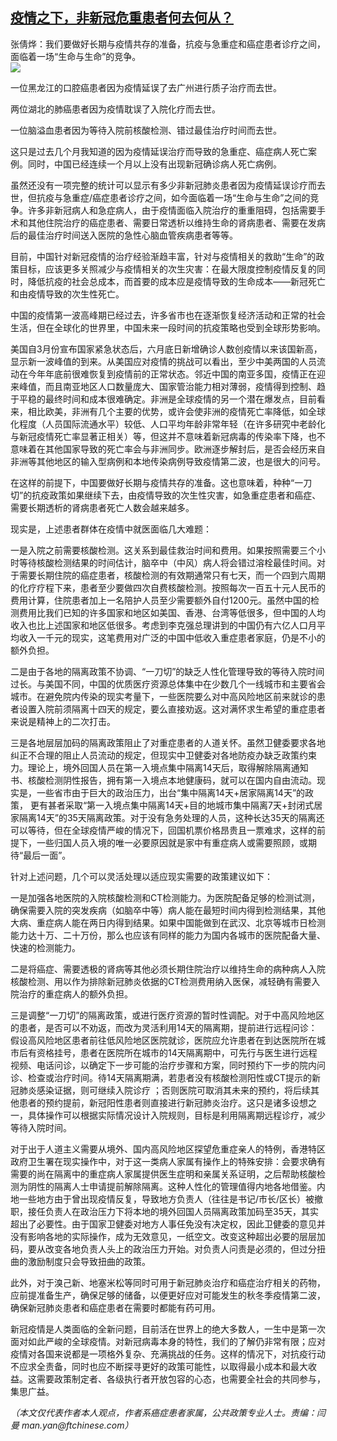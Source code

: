<!--1593373918000-->
[疫情之下，非新冠危重患者何去何从？](https://cn.ft.com/story/001088304?full=y)
------

<div></div><div class="story-lead">张倩烨：我们要做好长期与疫情共存的准备，抗疫与急重症和癌症患者诊疗之间，面临着一场“生命与生命”的竞争。</div><div class=" story-image image"><img src="https://thumbor.ftacademy.cn/unsafe/1340x754/https://thumbor.ftacademy.cn/unsafe/picture/1/000092321_piclink.jpg"></div><div class="story-body"><div id="story-body-container"><p>一位黑龙江的口腔癌患者因为疫情延误了去广州进行质子治疗而去世。</p><p>两位湖北的肺癌患者因为疫情耽误了入院化疗而去世。</p><p>一位脑溢血患者因为等待入院前核酸检测、错过最佳治疗时间而去世。</p><p>这只是过去几个月我知道的因为疫情延误治疗而导致的急重症、癌症病人死亡案例。同时，中国已经连续一个月以上没有出现新冠确诊病人死亡病例。</p><div  data-o-ads-name="mpu-middle1" class="o-ads in-article-advert" data-o-ads-formats-default="false"  data-o-ads-formats-small="FtcMobileMpu"  data-o-ads-formats-medium="FtcMpu" data-o-ads-formats-large="FtcMpu" data-o-ads-formats-extra="FtcMpu" data-o-ads-targeting="cnpos=middle1;" data-cy='[{"devices":["PC","iPhoneWeb","AndroidWeb","iPhoneApp","AndroidApp"],"pattern":"MPU","position":"Middle1","container":"mpuInStory"}]'></div><p>虽然还没有一项完整的统计可以显示有多少非新冠肺炎患者因为疫情延误诊疗而去世，但抗疫与急重症/癌症患者诊疗之间，如今面临着一场“生命与生命”之间的竞争。许多非新冠病人和急症病人，由于疫情面临入院治疗的重重阻碍，包括需要手术和其他住院治疗的癌症患者、需要日常透析以维持生命的肾病患者、需要在发病后的最佳治疗时间送入医院的急性心脑血管疾病患者等等。</p><p>目前，中国针对新冠疫情的治疗经验渐趋丰富，针对与疫情相关的救助“生命”的政策目标，应该更多关照减少与疫情相关的次生灾害：在最大限度控制疫情反复的同时，降低抗疫的社会总成本，而首要的成本应是疫情导致的生命成本——新冠死亡和由疫情导致的次生性死亡。</p><p>中国的疫情第一波高峰期已经过去，许多省市也在逐渐恢复经济活动和正常的社会生活，但在全球化的世界里，中国未来一段时间的抗疫策略也受到全球形势影响。</p><p>美国自3月份宣布国家紧急状态后，六月底日新增确诊人数创疫情以来该国新高，显示新一波峰值的到来。从美国应对疫情的挑战可以看出，至少中美两国的人员流动在今年年底前很难恢复到疫情前的正常状态。邻近中国的南亚多国，疫情正在迎来峰值，而且南亚地区人口数量庞大、国家管治能力相对薄弱，疫情得到控制、趋于平稳的最终时间和成本很难确定。非洲是全球疫情的另一个潜在爆发点，目前看来，相比欧美，非洲有几个主要的优势，或许会使非洲的疫情死亡率降低，如全球化程度（人员国际流通水平）较低、人口平均年龄非常年轻（在许多研究中老龄化与新冠疫情死亡率显著正相关）等，但这并不意味着新冠病毒的传染率下降，也不意味着在其他国家导致的死亡率会与非洲同步。欧洲逐步解封后，是否会经历来自非洲等其他地区的输入型病例和本地传染病例导致疫情第二波，也是很大的问号。</p><p>在这样的前提下，中国要做好长期与疫情共存的准备。这也意味着，种种“一刀切”的抗疫政策如果继续下去，由疫情导致的次生性灾害，如急重症患者和癌症、需要长期透析的肾病患者死亡人数会越来越多。</p><p>现实是，上述患者群体在疫情中就医面临几大难题：</p><div data-o-ads-name="mpu-middle2" class="o-ads in-article-advert" data-o-ads-formats-default="false"  data-o-ads-formats-small="FtcMobileMpu"  data-o-ads-formats-medium="false" data-o-ads-formats-large="false" data-o-ads-formats-extra="false" data-o-ads-targeting="cnpos=middle2;" data-cy='[{"devices":["iPhoneWeb","AndroidWeb","iPhoneApp","AndroidApp"],"pattern":"MPU","position":"Middle2","container":"mpuInStory"}]'></div><p>一是入院之前需要核酸检测。这关系到最佳救治时间和费用。如果按照需要三个小时等待核酸检测结果的时间估计，脑卒中（中风）病人将会错过溶栓最佳时间。对于需要长期住院的癌症患者，核酸检测的有效期通常只有七天，而一个四到六周期的化疗疗程下来，患者至少要做四次自费核酸检测。按照每次一百五十元人民币的费用计算，住院患者加上一名陪护人员至少需要额外自付1200元。虽然中国的检测费用比我们已知的许多国家和地区如美国、香港、台湾等低很多，但中国的人均收入也比上述国家和地区低很多。考虑到李克强总理讲到的中国仍有六亿人口月平均收入一千元的现实，这笔费用对广泛的中国中低收入重症患者家庭，仍是不小的额外负担。</p><p>二是由于各地的隔离政策不协调、“一刀切”的缺乏人性化管理导致的等待入院时间过长。与美国不同，中国的优质医疗资源总体集中在少数几个一线城市和主要省会城市。在避免院内传染的现实考量下，一些医院要么对中高风险地区前来就诊的患者设置入院前须隔离十四天的规定，要么直接劝返。这对满怀求生希望的重症患者来说是精神上的二次打击。</p><p>三是各地层层加码的隔离政策阻止了对重症患者的人道关怀。虽然卫健委要求各地纠正不合理的阻止人员流动的规定，但现实中卫健委对各地防疫办缺乏政策约束力。理论上，境外回国人员在第一入境点集中隔离14天后，取得解除隔离通知书、核酸检测阴性报告，拥有第一入境点本地健康码，就可以在国内自由流动。现实是，一些省市由于巨大的政治压力，出台“集中隔离14天+居家隔离14天”的政策， 更有甚者采取“第一入境点集中隔离14天+目的地城市集中隔离7天+封闭式居家隔离14天”的35天隔离政策。对于没有急务处理的人员，这种长达35天的隔离还可以等待，但在全球疫情严峻的情况下，回国机票价格昂贵且一票难求，这样的前提下，一些归国人员入境的唯一必要原因就是家中有重症病人或需要照顾，或期待“最后一面”。</p><p>针对上述问题，几个可以灵活处理以适应现实需要的政策建议如下：</p><p>一是加强各地医院的入院核酸检测和CT检测能力。为医院配备足够的检测试测，确保需要入院的突发疾病（如脑卒中等）病人能在最短时间内得到检测结果，其他大病、重症病人能在两日内得到结果。如果中国能做到在武汉、北京等城市日检测能力达十万、二十万份，那么也应该有同样的能力为国内各城市的医院配备大量、快速的检测能力。</p><div data-o-ads-name="mpu-middle3" class="o-ads in-article-advert" data-o-ads-formats-default="false"  data-o-ads-formats-small="FtcMobileMpu"  data-o-ads-formats-medium="false" data-o-ads-formats-large="false" data-o-ads-formats-extra="false" data-o-ads-targeting="cnpos=middle3;" data-cy='[{"devices":["iPhoneWeb","AndroidWeb","iPhoneApp","AndroidApp"],"pattern":"MPU","position":"Middle3","container":"mpuInStory"}]'></div><p>二是将癌症、需要透极的肾病等其他必须长期住院治疗以维持生命的病种病人入院核酸检测、用以作为排除新冠肺炎依据的CT检测费用纳入医保，减轻确有需要入院治疗的重症病人的额外负担。</p><p>三是调整“一刀切”的隔离政策，或进行医疗资源的暂时性调配。对于中高风险地区的患者，是否可以不劝返，而改为灵活利用14天的隔离期，提前进行远程问诊：假设高风险地区患者前往低风险地区医院就诊，医院应允许患者在到达医院所在城市后有资格挂号，患者在医院所在城市的14天隔离期中，可先行与医生进行远程视频、电话问诊，以确定下一步可能的治疗步骤和方案，同时预约下一步的院内问诊、检查或治疗时间。待14天隔离期满，若患者没有核酸检测阳性或CT提示的新冠肺炎感染证据，则可继续入院诊疗 ；否则医院可取消其未来的预约，将后续其他患者的预约提前，新冠阳性患者则直接进行新冠肺炎治疗。这只是诸多设想之一，具体操作可以根据实际情况设计入院规则，目标是利用隔离期远程诊疗，减少等待入院时间。</p><p>对于出于人道主义需要从境外、国内高风险地区探望危重症亲人的特例，香港特区政府卫生署在现实操作中，对于这一类病人家属有操作上的特殊安排：会要求确有需要的尚在隔离中的重症病人家属提供医生症明和亲属关系证明，之后帮助核酸检测为阴性的隔离人士申请提前解除隔离。这种人性化的管理值得内地各地借鉴。内地一些地方由于曾出现疫情反复，导致地方负责人（往往是书记/市长/区长）被撤职，接任负责人在政治压力下将本地的境外回国人员隔离政策加码至35天，其实超出了必要性。由于国家卫健委对地方人事任免没有决定权，因此卫健委的意见并没有影响各地的实际操作，成为无效意见，一纸空文。改变这种超出必要的层层加码，要从改变各地负责人头上的政治压力开始。对负责人问责是必须的，但过分扭曲的激励制度只会导致扭曲的政策。</p><p>此外，对于溴己新、地塞米松等同时可用于新冠肺炎治疗和癌症治疗相关的药物，应前提准备生产，确保足够的储备，以便更好应对可能发生的秋冬季疫情第二波，确保新冠肺炎患者和癌症患者在需要时都能有药可用。</p><p>新冠疫情是人类面临的全新问题，目前活在世界上的绝大多数人，一生中是第一次面对如此严峻的全球疫情。对新冠病毒本身的特性，我们的了解仍非常有限；应对疫情对各国来说都是一项格外复杂、充满挑战的任务。这样的情况下，对抗疫行动不应求全责备，同时也应不断探寻更好的政策可能性，以取得最小成本和最大收益。这需要政策制定者、各级执行者开放包容的心态，也需要全社会的共同参与，集思广益。</p><div data-o-ads-name="mpu-middle4" class="o-ads in-article-advert" data-o-ads-formats-default="false"  data-o-ads-formats-small="FtcMobileMpu"  data-o-ads-formats-medium="false" data-o-ads-formats-large="false" data-o-ads-formats-extra="false" data-o-ads-targeting="cnpos=middle4;" data-cy='[{"devices":["iPhoneWeb","AndroidWeb","iPhoneApp","AndroidApp"],"pattern":"MPU","position":"Middle4","container":"mpuInStory"}]'></div><p><i>（本文仅代表作者本人观点，作者系癌症患者家属，公共政策专业人士。责编：闫曼 man.yan@ftchinese.com）</i></p></div><div class="clearfloat"></div></div>
